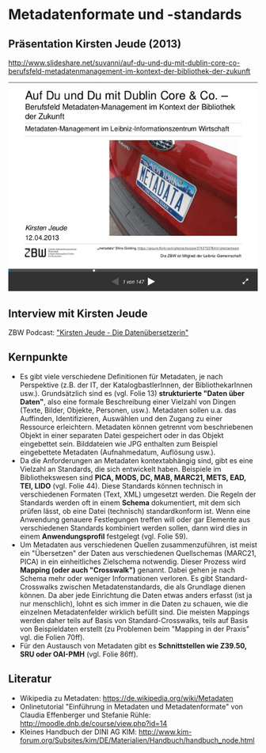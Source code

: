 # Metadatenformate und -standards

## Präsentation Kirsten Jeude (2013)

http://www.slideshare.net/suvanni/auf-du-und-du-mit-dublin-core-co-berufsfeld-metadatenmanagement-im-kontext-der-bibliothek-der-zukunft

[![Screenshot Präsentation Kirsten Jeude](images/screenshot-jeude-2013.png)](http://www.slideshare.net/suvanni/auf-du-und-du-mit-dublin-core-co-berufsfeld-metadatenmanagement-im-kontext-der-bibliothek-der-zukunft)

## Interview mit Kirsten Jeude
ZBW Podcast: ["Kirsten Jeude - Die Datenübersetzerin"](https://www.youtube.com/watch?v=YwbRTDvt_sA)

## Kernpunkte

* Es gibt viele verschiedene Definitionen für Metadaten, je nach Perspektive (z.B. der IT, der KatalogbastlerInnen, der BibliothekarInnen usw.). Grundsätzlich sind es (vgl. Folie 13) **strukturierte "Daten über Daten"**, also eine formale Beschreibung einer Vielzahl von Dingen (Texte, Bilder, Objekte, Personen, usw.). Metadaten sollen u.a. das Auffinden, Identifizieren, Auswählen und den Zugang zu einer Ressource erleichtern. Metadaten können getrennt vom beschriebenen Objekt in einer separaten Datei gespeichert oder in das Objekt eingebettet sein. Bilddateien wie JPG enthalten zum Beispiel eingebettete Metadaten (Aufnahmedatum, Auflösung usw.).
* Da die Anforderungen an Metadaten kontextabhängig sind, gibt es eine Vielzahl an Standards, die sich entwickelt haben. Beispiele im Bibliothekswesen sind **PICA, MODS, DC, MAB, MARC21, METS, EAD, TEI, LIDO** (vgl. Folie 44). Diese Standards können technisch in verschiedenen Formaten (Text, XML) umgesetzt werden. Die Regeln der Standards werden oft in einem **Schema** dokumentiert, mit dem sich prüfen lässt, ob eine Datei (technisch) standardkonform ist. Wenn eine Anwendung genauere Festlegungen treffen will oder gar Elemente aus verschiedenen Standards kombiniert werden sollen, dann wird dies in einem **Anwendungsprofil** festgelegt (vgl. Folie 59).
* Um Metadaten aus verschiedenen Quellen zusammenzuführen, ist meist ein "Übersetzen" der Daten aus verschiedenen Quellschemas (MARC21, PICA) in ein einheitliches Zielschema notwendig. Dieser Prozess wird **Mapping (oder auch "Crosswalk")** genannt. Dabei gehen je nach Schema mehr oder weniger Informationen verloren. Es gibt Standard-Crosswalks zwischen Metadatenstandards, die als Grundlage dienen können. Da aber jede Einrichtung die Daten etwas anders erfasst (ist ja nur menschlich), lohnt es sich immer in die Daten zu schauen, wie die einzelnen Metadatenfelder wirklich befüllt sind. Die meisten Mappings werden daher teils auf Basis von Standard-Crosswalks, teils auf Basis von Beispieldaten erstellt (zu Problemen beim "Mapping in der Praxis" vgl. die Folien 70ff).
* Für den Austausch von Metadaten gibt es **Schnittstellen wie Z39.50, SRU oder OAI-PMH** (vgl. Folie 86ff).

## Literatur
* Wikipedia zu Metadaten: https://de.wikipedia.org/wiki/Metadaten
* Onlinetutorial "Einführung in Metadaten und Metadatenformate" von Claudia Effenberger und Stefanie Rühle: http://moodle.dnb.de/course/view.php?id=14
* Kleines Handbuch der DINI AG KIM: http://www.kim-forum.org/Subsites/kim/DE/Materialien/Handbuch/handbuch_node.html
